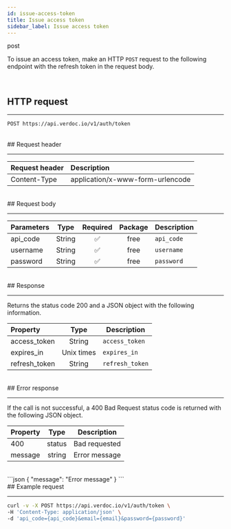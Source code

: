 ```yaml
---
id: issue-access-token
title: Issue access token
sidebar_label: Issue access token
---
```


<span class="badges post">post</span>
<br/>

To issue an access token, make an HTTP `POST` request to the following endpoint with the refresh token in the request body.

<br/>

## HTTP request

---

```bash
POST https://api.verdoc.io/v1/auth/token
```

<br/>
## Request header

---

| Request header | Description                      |
| :------------- | :------------------------------- |
| Content-Type   | application/x-www-form-urlencode |

<br/>
## Request body

---

| Parameters |  Type  | Required | Package | Description |
| :--------- | :----: | :------: | :-----: | ----------- |
| api_code   | String |    ✅     |  free   | `api_code`  |
| username   | String |    ✅     |  free   | `username`  |
| password   | String |    ✅     |  free   | `password`  |

<br/>
## Response

---

Returns the status code 200 and a JSON object with the following information.

| Property      |    Type    | Description     |
| :------------ | :--------: | --------------- |
| access_token  |   String   | `access_token`  |
| expires_in    | Unix times | `expires_in`    |
| refresh_token |   String   | `refresh_token` |

<br/>
## Error response

---

If the call is not successful, a 400 Bad Request status code is returned with the following JSON object.

| Property |  Type  | Description   |
| :------- | :----: | ------------- |
| 400      | status | Bad requested |
| message  | string | Error message |
<br/>
```json
{   
     "message": "Error message" 
}
```

<br/>
## Example request

---

```bash
curl -v -X POST https://api.verdoc.io/v1/auth/token \
-H 'Content-Type: application/json' \
-d 'api_code={api_code}&email={email}&password={password}'
```
